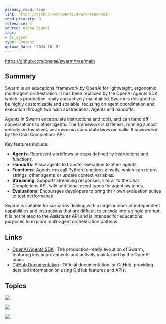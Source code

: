 ```yaml
---
already_read: true
link: https://github.com/openai/swarm/tree/main
read_priority: 0
relevance: 4
source: Alpha Signal
tags:
- AI_agent
type: Content
upload_date: '2024-10-15'
---
```


https://github.com/openai/swarm/tree/main
## Summary

Swarm is an educational framework by OpenAI for lightweight, ergonomic multi-agent orchestration. It has been replaced by the OpenAI Agents SDK, which is production-ready and actively maintained. Swarm is designed to be highly customizable and scalable, focusing on agent coordination and execution through two main abstractions: Agents and handoffs.

Agents in Swarm encapsulate instructions and tools, and can hand off conversations to other agents. The framework is stateless, running almost entirely on the client, and does not store state between calls. It is powered by the Chat Completions API.

Key features include:
- **Agents**: Represent workflows or steps defined by instructions and functions.
- **Handoffs**: Allow agents to transfer execution to other agents.
- **Functions**: Agents can call Python functions directly, which can return strings, other agents, or update context variables.
- **Streaming**: Supports streaming responses, similar to the Chat Completions API, with additional event types for agent switches.
- **Evaluations**: Encourages developers to bring their own evaluation suites to test performance.

Swarm is suitable for scenarios dealing with a large number of independent capabilities and instructions that are difficult to encode into a single prompt. It is not related to the Assistants API and is intended for educational purposes to explore multi-agent orchestration patterns.
## Links

- [OpenAI Agents SDK](https://github.com/openai/openai-agents-python) : The production-ready evolution of Swarm, featuring key improvements and actively maintained by the OpenAI team.
- [GitHub Documentation](https://docs.github.com) : Official documentation for GitHub, providing detailed information on using GitHub features and APIs.

## Topics

![](topics/Concept/Multi%20agent%20orchestration)

![](topics/Concept/Agent%20Handoffs)

![](topics/Concept/Swarm)